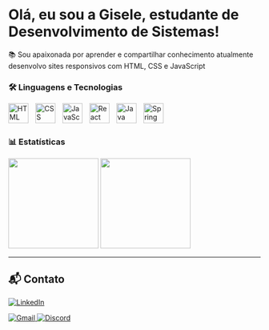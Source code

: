 # Olá, eu sou a Gisele, estudante de Desenvolvimento de Sistemas!
  
📚 Sou apaixonada por aprender e compartilhar conhecimento atualmente desenvolvo sites responsivos com HTML, CSS e JavaScript 

### 🛠️ Linguagens e Tecnologias

<p>
  <img src="https://cdn.jsdelivr.net/gh/devicons/devicon/icons/html5/html5-original.svg" height="40" alt="HTML" style="margin-right: 10px;" />
  <img src="https://cdn.jsdelivr.net/gh/devicons/devicon/icons/css3/css3-original.svg" height="40" alt="CSS" style="margin-right: 10px;" />
  <img src="https://cdn.jsdelivr.net/gh/devicons/devicon/icons/javascript/javascript-original.svg" height="40" alt="JavaScript" style="margin-right: 10px;" />
  <img src="https://cdn.jsdelivr.net/gh/devicons/devicon/icons/react/react-original.svg" height="40" alt="React" style="margin-right: 10px;" />
  <img src="https://cdn.jsdelivr.net/gh/devicons/devicon/icons/java/java-original.svg" height="40" alt="Java" style="margin-right: 10px;" />
  <img src="https://cdn.jsdelivr.net/gh/devicons/devicon/icons/spring/spring-original.svg" height="40" alt="Spring Boot" style="margin-right: 10px;" />
</p>

### 📊 Estatísticas

<div align="left">
  <img height="180em" src="https://github-readme-stats.vercel.app/api?username=Gisele-Santana98&show_icons=true&theme=dark&include_all_commits=true&count_private=true"/>
  <img height="180em" src="https://github-readme-stats.vercel.app/api/top-langs/?username=Gisele-Santana98&layout=compact&langs_count=7&theme=dark"/>
</div>

---

## 📬 Contato

[![LinkedIn](https://img.shields.io/badge/LinkedIn-blue?style=for-the-badge&logo=linkedin&logoColor=white)](https://linkedin.com)
<p align="left">
  <a href="gisele:gisy.ccb@gmail.com" target="_blank">
    <img src="https://img.shields.io/badge/Gmail-D14836?style=for-the-badge&logo=gmail&logoColor=white" alt="Gmail" />
  </a>
  <a href="https://discord.com/users/gisa_85640" target="_blank">
    <img src="https://img.shields.io/badge/Discord-5865F2?style=for-the-badge&logo=discord&logoColor=white" alt="Discord" />
  </a>
</p>



